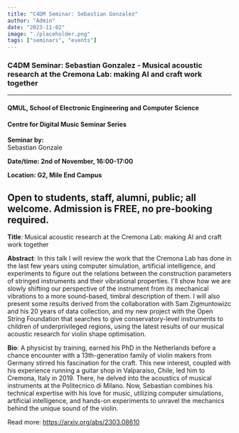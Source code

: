 ```yaml
---
title: "C4DM Seminar: Sebastian Gonzalez"
author: "Admin"
date: "2023-11-02"
image: "./placeholder.png"
tags: ["seminars", "events"]
---
```


### C4DM Seminar: Sebastian Gonzalez - Musical acoustic research at the Cremona Lab: making AI and craft work together
-----------------

#### QMUL, School of Electronic Engineering and Computer Science

#### Centre for Digital Music Seminar Series

**Seminar by:**   
   Sebastian Gonzale

**Date/time:  2nd of November, 16:00-17:00**

**Location: G2, Mile End Campus**

Open to students, staff, alumni, public; all welcome.
Admission is FREE, no pre-booking required.
-----------------

<b>Title</b>: Musical acoustic research at the Cremona Lab: making AI and craft work together

<b>Abstract</b>: In this talk I will review the work that the Cremona Lab has done in the last few years using computer simulation, artificial intelligence, and experiments to figure out the relations between the construction parameters of stringed instruments and their vibrational properties. I'll show how we are slowly shifting our perspective of the instrument from its mechanical vibrations to a more sound-based, timbral description of them. I will also present some results derived from the collaboration with Sam Zigmuntowizc and his 20 years of data collection, and my new project with the Open String Foundation that searches to give conservatory-level instruments to children of underprivileged regions, using the latest results of our musical acoustic research for violin shape optimisation.

<b>Bio</b>: A physicist by training, earned his PhD in the Netherlands before a chance encounter with a 13th-generation family of violin makers from Germany stirred his fascination for the craft. This new interest, coupled with his experience running a guitar shop in Valparaiso, Chile, led him to Cremona, Italy in 2019. There, he delved into the acoustics of musical instruments at the Politecnico di Milano. Now, Sebastian combines his technical expertise with his love for music, utilizing computer simulations, artificial intelligence, and hands-on experiments to unravel the mechanics behind the unique sound of the violin.



Read more: https://arxiv.org/abs/2303.08610
